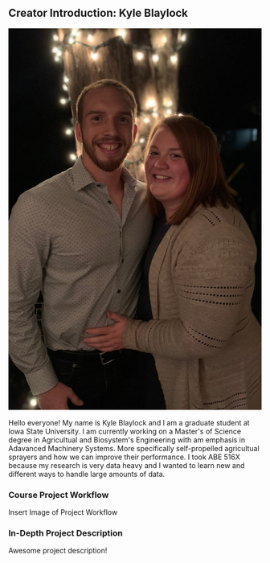 ## Creator Introduction: Kyle Blaylock

![alttext](https://github.com/blaylock08/Blaylock_516X_Project/blob/master/IMG_0303.jpg)

Hello everyone! My name is Kyle Blaylock and I am a graduate student at Iowa State University. I am currently working on a Master's of Science degree in Agricultual and Biosystem's Engineering with am emphasis in Adavanced Machinery Systems. More specifically self-propelled agricultual sprayers and how we can improve their performance. I took ABE 516X because my research is very data heavy and I wanted to learn new and different ways to handle large amounts of data.

### Course Project Workflow

Insert Image of Project Workflow

### In-Depth Project Description

Awesome project description!
